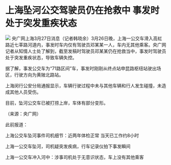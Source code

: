 # 上海坠河公交驾驶员仍在抢救中 事发时处于突发重疾状态

![](https://inews.gtimg.com/news_bt/Oqvjm1K9kpLbGVHGUsRg8sVmSIaxAaBahXhAoMR3InmtsAA/1000)
央广网上海3月27日消息（记者韩晓余）3月26日晚，上海一公交车滑入高虹路近七莘路河道内，事发时车内仅有驾驶员邓某某一人，车内无其他乘客。央广网记者从知情人士处了解到，截至发稿时驾驶员邓某某仍在抢救当中，事发时驾驶员处于突发重疾状态，导致车辆失控。

据了解，事发公交车为“71路区间”车，事发时刚刚从终点站申昆路枢纽站驶出场区，行驶方向为黄陂北路站。

上海闵行公安分局通报显示，车辆行驶过程中未与其他车辆和行人发生碰撞，未造成其他人员受伤。

目前，坠河公交车已被打捞上岸，车体有部分变形。

（来源：央广网）

此前报道：

上海公交车坠河事件司机细节：近两年体检正常 当天已工作约8小时

上海一公交车坠河，司机疑突发疾病，行车记录仪拍下事发瞬间

上海一公交车冲入河中：涉事司机处于无意识状态，车上没有其他乘客


